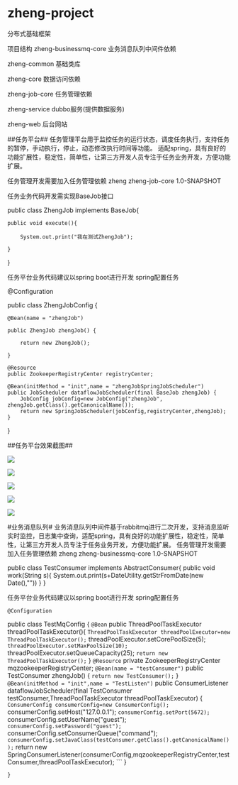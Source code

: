 # zheng-project
分布式基础框架

项目结构
zheng-businessmq-core  业务消息队列中间件依赖

zheng-common    基础类库

zheng-core      数据访问依赖

zheng-job-core  任务管理依赖

zheng-service   dubbo服务(提供数据服务)

zheng-web       后台网站

##任务平台##
任务管理平台用于监控任务的运行状态，调度任务执行，支持任务的暂停，手动执行，停止，动态修改执行时间等功能。
适配spring，具有良好的功能扩展性，稳定性，简单性，让第三方开发人员专注于任务业务开发，方便功能扩展。

任务管理开发需要加入任务管理依赖
<dependency>
    <groupId>zheng</groupId>
    <artifactId>zheng-job-core</artifactId>
    <version>1.0-SNAPSHOT</version>
</dependency>


任务业务代码开发需实现BaseJob接口

public class ZhengJob implements BaseJob{

	public void execute(){

		System.out.print("我在测试ZhengJob");

	}
	
}

任务平台业务代码建议以spring boot进行开发
spring配置任务

@Configuration

public class ZhengJobConfig {

    @Bean(name = "zhengJob")

    public ZhengJob zhengJob() {

        return new ZhengJob();

    }

    @Resource
    public ZookeeperRegistryCenter registryCenter;

    @Bean(initMethod = "init",name = "zhengJobSpringJobScheduler")
    public JobScheduler dataflowJobScheduler(final BaseJob zhengJob) {
        JobConfig jobConfig=new JobConfig("zhengJob", zhengJob.getClass().getCanonicalName());
        return new SpringJobScheduler(jobConfig,registryCenter,zhengJob);
    }
}

##任务平台效果截图##

<p>
    <img src="https://github.com/zwc00zwc/zheng-project/blob/master/doc/4.png" style="float:none;"/>
</p>
<p>
    <img src="https://github.com/zwc00zwc/zheng-project/blob/master/doc/1.png" style="float:none;"/>
</p>
<p>
    <img src="https://github.com/zwc00zwc/zheng-project/blob/master/doc/2.png" style="float:none;"/>
</p>
<p>
    <img src="https://github.com/zwc00zwc/zheng-project/blob/master/doc/3.png" style="float:none;"/>
</p>
<p>
    <img src="https://github.com/zwc00zwc/zheng-project/blob/master/doc/5.png" style="float:none;"/>
</p>


#业务消息队列#
业务消息队列中间件基于rabbitmq进行二次开发，支持消息监听实时监控，日志集中查询，适配spring，具有良好的功能扩展性，稳定性，简单性，让第三方开发人员专注于任务业务开发，方便功能扩展。
任务管理开发需要加入任务管理依赖
<dependency>
    <groupId>zheng</groupId>
    <artifactId>zheng-businessmq-core</artifactId>
    <version>1.0-SNAPSHOT</version>
</dependency>

public class TestConsumer implements AbstractConsumer{
    public void work(String s){
        System.out.print(s+DateUtility.getStrFromDate(new Date(),""))
    }
}


任务平台业务代码建议以spring boot进行开发
spring配置任务
```
@Configuration
```
public class TestMqConfig {
    ```
    @Bean
    ```
    public ThreadPoolTaskExecutor threadPoolTaskExecutor(){
        ```
        ThreadPoolTaskExecutor threadPoolExecutor=new ThreadPoolTaskExecutor();
        ```
        threadPoolExecutor.setCorePoolSize(5);
        ```
        threadPoolExecutor.setMaxPoolSize(10);
        ```
        threadPoolExecutor.setQueueCapacity(25);
        ```
        return new ThreadPoolTaskExecutor();
    ```
    }
    ```
    @Resource
    ```
    private ZookeeperRegistryCenter mqzookeeperRegistryCenter;
    ```
    @Bean(name = "testConsumer")
    ```
    public TestConsumer zhengJob() {
        ```
        return new TestConsumer();
    ```
    }
    ```
    @Bean(initMethod = "init",name = "TestListen")
    ```
    public ConsumerListener dataflowJobScheduler(final TestConsumer testConsumer,ThreadPoolTaskExecutor threadPoolTaskExecutor) {
        ```
        ConsumerConfig consumerConfig=new ConsumerConfig();
        ```
        consumerConfig.setHost("127.0.0.1");
        ```
        consumerConfig.setPort(5672);
        ```
        consumerConfig.setUserName("guest");
        ```
        consumerConfig.setPassword("guest");
        ```
        consumerConfig.setConsumerQueue("command");
        ```
        consumerConfig.setJavaClass(testConsumer.getClass().getCanonicalName());
        ```
        return new SpringConsumerListener(consumerConfig,mqzookeeperRegistryCenter,testConsumer,threadPoolTaskExecutor);
    ```
    }
```    
}